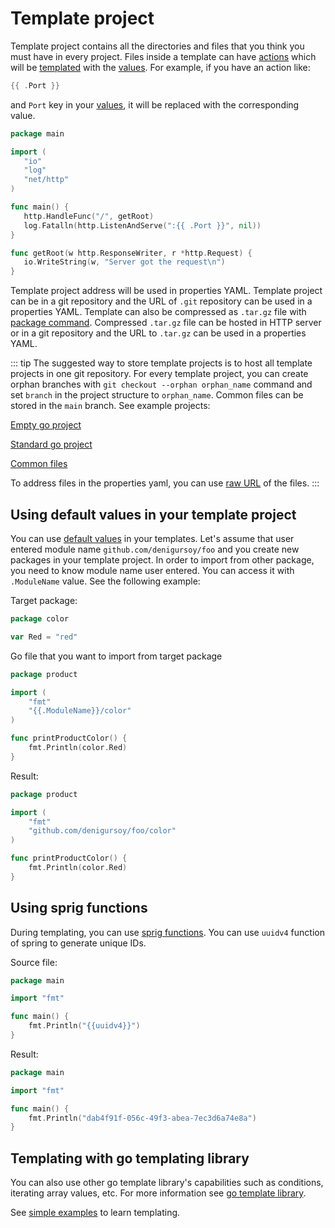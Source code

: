 # Template project

Template project contains all the directories and files that you think you must have in every project. Files inside a
template can have [actions](https://pkg.go.dev/text/template#hdr-Actions) which will
be [templated](https://pkg.go.dev/text/template)
with the [values](./value). For example, if you have an action like:

 ```go
{{ .Port }} 
```

and `Port` key in your [values](./value), it will be replaced with the corresponding value.

 ```go
package main

import (
	"io"
	"log"
	"net/http"
)

func main() {
	http.HandleFunc("/", getRoot)
	log.Fatalln(http.ListenAndServe(":{{ .Port }}", nil))
}

func getRoot(w http.ResponseWriter, r *http.Request) {
	io.WriteString(w, "Server got the request\n")
}
```

Template project address will be used in properties YAML. Template project can be in a git repository and the URL
of `.git`
repository can be used in a properties YAML. Template can also be compressed as `.tar.gz` file
with [package command](../commands#package). Compressed `.tar.gz` file can be hosted in HTTP server or in a git
repository and the URL to `.tar.gz` can be used in a properties YAML.

::: tip The suggested way to store template projects is to host all template projects in one git repository. For every
template project, you can create orphan branches with `git checkout --orphan orphan_name` command and set `branch` in
the project structure to `orphan_name`. Common files can be stored in the `main` branch. See example projects:

[Empty go project](https://github.com/denizgursoy/go-touch-projects/tree/empty)

[Standard go project](https://github.com/denizgursoy/go-touch-projects/tree/standard)

[Common files](https://github.com/denizgursoy/go-touch-projects)

To address files in the properties yaml, you can
use [raw URL](https://www.howtogeek.com/wp-content/uploads/csit/2021/11/0ad2a42a.png?trim=1,1&bg-color=000&pad=1,1) of
the files.
:::

## Using default values in your template project

You can use [default values](./value#default-values) in your templates. Let's assume that user entered module name
`github.com/denigursoy/foo` and you create new packages in your template project. In order to import from other package,
you need to know module name user entered. You can access it with `.ModuleName` value. See the following example:

Target package:
```go
package color

var Red = "red"
```

Go file that you want to import from target package
```go
package product

import (
	"fmt"
	"{{.ModuleName}}/color"
)

func printProductColor() {
	fmt.Println(color.Red)
}
```

Result:
```go
package product

import (
	"fmt"
	"github.com/denigursoy/foo/color"
)

func printProductColor() {
	fmt.Println(color.Red)
}
```

## Using sprig functions

During templating, you can use [sprig functions](http://masterminds.github.io/sprig/). You can use `uuidv4` function of spring to
generate unique IDs.

Source file:
```go
package main

import "fmt"

func main() {
	fmt.Println("{{uuidv4}}")
}
```

Result:
```go
package main

import "fmt"

func main() {
	fmt.Println("dab4f91f-056c-49f3-abea-7ec3d6a74e8a")
}
```


## Templating with go templating library

You can also use other go template library's capabilities such as conditions, iterating array values, etc. For more
information see [go template library](https://pkg.go.dev/text/template).

See [simple examples](./template-examples.md) to learn templating.